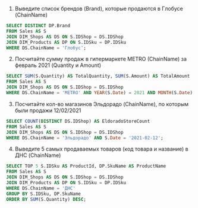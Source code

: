 1) Выведите список брендов (Brand), которые продаются в Глобусе (ChainName)

```sql
SELECT DISTINCT DP.Brand
FROM Sales AS S
JOIN DIM_Shops AS DS ON S.IDShop = DS.IDShop
JOIN DIM_Products AS DP ON S.IDSku = DP.IDSku
WHERE DS.ChainName = 'Глобус';
```

2) Посчитайте сумму продаж в гипермаркете METRO (ChainName) за февраль 2021 (Quantity и Amount)

```sql
SELECT SUM(S.Quantity) AS TotalQuantity, SUM(S.Amount) AS TotalAmount
FROM Sales AS S
JOIN DIM_Shops AS DS ON S.IDShop = DS.IDShop
WHERE DS.ChainName = 'METRO' AND YEAR(S.Date) = 2021 AND MONTH(S.Date) = 2;
```

3) Посчитайте кол-во магазинов Эльдорадо (ChainName), по которым были продажи 12/02/2021

```sql
SELECT COUNT(DISTINCT DS.IDShop) AS EldoradoStoreCount
FROM Sales AS S
JOIN DIM_Shops AS DS ON S.IDShop = DS.IDShop
WHERE DS.ChainName = 'Эльдорадо' AND S.Date = '2021-02-12';
```

4) Выведите 5 самых продаваемых товаров (код товара и название) в ДНС (ChainName)

```sql
SELECT TOP 5 S.IDSku AS ProductId, DP.SkuName AS ProductName
FROM Sales AS S
JOIN DIM_Shops AS DS ON S.IDShop = DS.IDShop
JOIN DIM_Products AS DP ON S.IDSku = DP.IDSku
WHERE DS.ChainName = 'ДНС'
GROUP BY S.IDSku, DP.SkuName
ORDER BY SUM(S.Quantity) DESC;
```